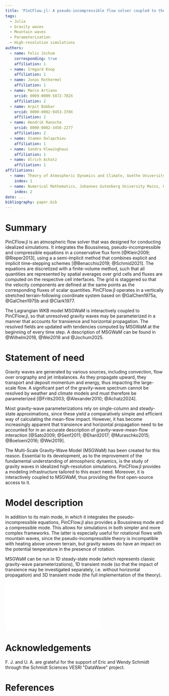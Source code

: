 ```yaml
---
title: 'PinCFlow.jl: A pseudo-incompressible flow solver coupled to the 3D transient gravity-wave model MSGWaM'
tags:
  - Julia
  - Gravity waves
  - Mountain waves
  - Parameterization
  - High-resolution simulations
authors:
  - name: Felix Jochum
    corresponding: true
    affiliation: 1
  - name: Irmgard Knop
    affiliation: 1
  - name: Jonas Rothermel
    affiliation: 1
  - name: Marco Artiano
    orcid: 0009-0009-5872-702X
    affiliation: 2
  - name: Arpit Babbar
    orcid: 0000-0002-9453-370X
    affiliation: 2
  - name: Hendrik Ranocha
    orcid: 0000-0002-3456-2277
    affiliation: 2
  - name: Stamen Dolapchiev
    affiliation: 1
  - name: Sandra Klewinghaus
    affiliation: 1
  - name: Ulrich Achatz
    affiliation: 1
affiliations:
  - name: Theory of Atmospheric Dynamics and Climate, Goethe University Frankfurt, Germany
    index: 1
  - name: Numerical Mathematics, Johannes Gutenberg University Mainz, Germany
    index: 2
date: ...
bibliography: paper.bib
---
```


# Summary

PinCFlow.jl is an atmospheric flow solver that was designed for conducting idealized simulations. It integrates the Boussinesq, pseudo-incompressible and compressible equations in a conservative flux form [@Klein2009; @Rieper2013], using a a semi-implicit method that combines explicit and implicit time-stepping schemes [@Benacchio2019; @Schmid2021]. The equations are discretized with a finite-volume method, such that all quantities are represented by spatial averages over grid cells and fluxes are computed on the respective cell interfaces. The grid is staggered so that the velocity components are defined at the same points as the corresponding fluxes of scalar quantities. PinCFlow.jl operates in a vertically stretched terrain-following coordinate system based on @GalChen1975a, @GalChen1975b and @Clark1977.

The Lagrangian WKB model MSGWaM is interactively coupled to PinCFlow.jl, so that unresolved gravity waves may be parameterized in a manner that accounts for transience and horizontal propagation. The resolved fields are updated with tendencies computed by MSGWaM at the beginning of every time step. A description of MSGWaM can be found in @Wilhelm2018, @Wei2019 and @Jochum2025.

# Statement of need

Gravity waves are generated by various sources, including convection, flow over orography and jet imbalances. As they propagate upward, they transport and deposit momentum and energy, thus impacting the large-scale flow. A significant part of the gravity-wave spectrum cannot be resolved by weather and climate models and must therefore be parameterized [@Fritts2003; @Alexander2010; @Achatz2024].

Most gravity-wave parameterizations rely on single-column and steady-state approximations, since these yield a comparatively simple and efficient way of calculating the mean-flow impact. However, it has become increasingly apparent that transience and horizontal propagation need to be accounted for in an accurate description of gravity-wave-mean-flow interaction [@Sato2009; @Senf2011; @Ehard2017; @Muraschko2015; @Boeloeni2016; @Wei2019].

The Multi-Scale Gravity-Wave Model (MSGWaM) has been created for this reason. Essential to its development, as to the improvement of the fundamental understanding of atmospheric dynamics, is the study of gravity waves in idealized high-resolution simulations. PinCFlow.jl provides a modeling infrastructure tailored to this exact need. Moreover, it is interactively coupled to MSGWaM, thus providing the first open-source access to it.

# Model description

In addition to its main mode, in which it integrates the pseudo-incompressible equations, PinCFlow.jl also provides a Boussinesq mode and a compressible mode. This allows for simulations in both simpler and more complex frameworks. The latter is especially useful for rotational flows with mountain waves, since the pseudo-incompressible theory is incompatible with heating above uneven terrain, but gravity waves do have an impact on the potential temperature in the presence of rotation.

MSGWaM can be run in 1D steady-state mode (which represents classic gravity-wave parameterizations), 1D transient mode (so that the impact of transience may be investigated separately, i.e. without horizontal propagation) and 3D transient mode (the full implementation of the theory).

![Overview of PinCFlow.jl's features.\label{features}](features.pdf)

# Acknowledgements

F. J. and U. A. are grateful for the support of Eric and Wendy Schmidt through the Schmidt Sciences VESRI "DataWave" project.

# References
